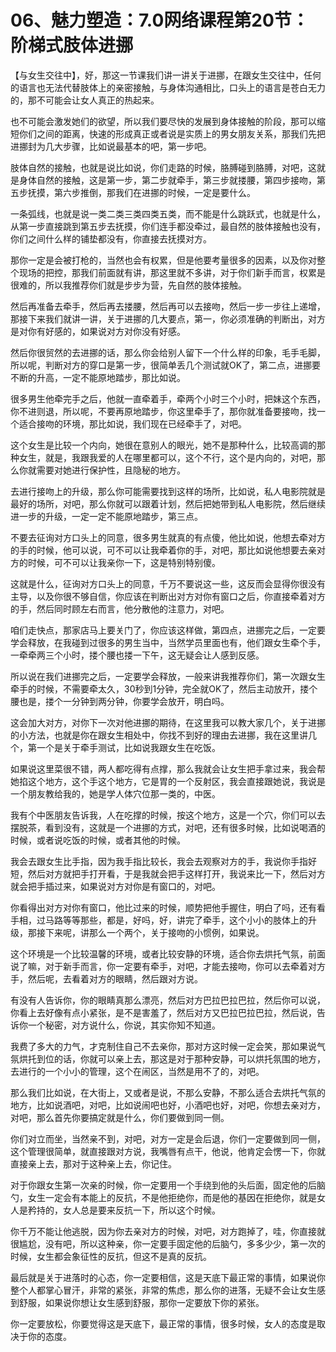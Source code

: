 # 06、魅力塑造：7.0网络课程第20节：阶梯式肢体进挪

【与女生交往中】，好，那这一节课我们讲一讲关于进挪，在跟女生交往中，任何的语言也无法代替肢体上的亲密接触，与身体沟通相比，口头上的语言是苍白无力的，那不可能会让女人真正的热起来。

也不可能会激发她们的欲望，所以我们要尽快的发展到身体接触的阶段，那可以缩短你们之间的距离，快速的形成真正或者说是实质上的男女朋友关系，那我们先把进挪封为几大步骤，比如说最基本的吧，第一步吧。

肢体自然的接触，也就是说比如说，你们走路的时候，胳膊碰到胳膊，对吧，这就是身体自然的接触，这是第一步，第二步就牵手，第三步就搂腰，第四步接吻，第五步抚摸，第六步推倒，那我们在进挪的时候，一定是要什么。

一条弧线，也就是说一类二类三类四类五类，而不能是什么跳跃式，也就是什么，从第一步直接跳到第五步去抚摸，你们连手都没牵过，最自然的肢体接触也没有，你们之间什么样的铺垫都没有，你直接去抚摸对方。

那你一定是会被打枪的，当然也会有权累，但是他要考量很多的因素，以及你对整个现场的把控，那我们前面就有讲，那这里就不多讲，对于你们新手而言，权累是很难的，所以我推荐你们就是步步为营，先自然的肢体接触。

然后再准备去牵手，然后再去搂腰，然后再可以去接吻，然后一步一步往上递增，那接下来我们就讲一讲，关于进挪的几大要点，第一，你必须准确的判断出，对方是对你有好感的，如果说对方对你没有好感。

然后你很贸然的去进挪的话，那么你会给别人留下一个什么样的印象，毛手毛脚，所以呢，判断对方的穿口是第一步，很简单丢几个测试就OK了，第二点，进挪要不断的升高，一定不能原地踏步，那比如说。

很多男生他牵完手之后，他就一直牵着手，牵两个小时三个小时，把妹这个东西，你不进则退，所以呢，不要再原地踏步，你这里牵手了，那你就准备要接吻，找一个适合接吻的环境，那比如说，我们现在已经牵手了，对吧。

这个女生是比较一个内向，她很在意别人的眼光，她不是那种什么，比较高调的那种女生，就是，我跟我爱的人在哪里都可以，这个不行，这个是内向的，对吧，那么你就需要对她进行保护性，且隐秘的地方。

去进行接吻上的升级，那么你可能需要找到这样的场所，比如说，私人电影院就是最好的场所，对吧，那么你就可以跟着计划，然后把她带到私人电影院，然后继续进一步的升级，一定一定不能原地踏步，第三点。

不要去征询对方口头上的同意，很多男生就真的有点傻，他比如说，他想去牵对方的手的时候，他可以说，可不可以让我牵着你的手，对吧，那比如说他想要去亲对方的时候，可不可以让我亲你一下，这是特别特别傻。

这就是什么，征询对方口头上的同意，千万不要说这一些，这反而会显得你很没有主导，以及你很不够自信，你应该在判断出对方对你有窗口之后，你直接牵着对方的手，然后同时顾左右而言，他分散他的注意力，对吧。

咱们走快点，那家店马上要关门了，你应该这样做，第四点，进挪完之后，一定要学会释放，在我碰到过很多的男生当中，当然学员里面也有，他们跟女生牵个手，一牵牵两三个小时，搂个腰也搂一下午，这无疑会让人感到反感。

所以说在我们进挪完之后，一定要学会释放，一般来讲我推荐你们，第一次跟女生牵手的时候，不需要牵太久，30秒到1分钟，完全就OK了，然后主动放开，搂个腰也是，搂个一分钟到两分钟，你要学会放开，明白吗。

这会加大对方，对你下一次对他进挪的期待，在这里我可以教大家几个，关于进挪的小方法，也就是你在跟女生相处中，你找不到好的理由去进挪，我在这里讲几个，第一个是关于牵手测试，比如说我跟女生在吃饭。

如果说这里菜很不错，两人都吃得有点撑，那么我就会让女生把手拿过来，我会帮她掐这个地方，这个手这个地方，它是胃的一个反射区，我会直接跟她说，我说是一个朋友教给我的，她是学人体穴位那一类的，中医。

我有个中医朋友告诉我，人在吃撑的时候，按这个地方，这是一个穴，你们可以去摆脱茶，看到没有，这就是一个进挪的方式，对吧，还有很多时候，比如说喝酒的时候，或者说吃饭的时候，或者其他的时候。

我会去跟女生比手指，因为我手指比较长，我会去观察对方的手，我说你手指好短，然后对方就把手打开看，于是我就会把手这样打开，我说来比一下，然后对方就会把手插过来，如果说对方对你是有窗口的，对吧。

你看得出对方对你有窗口，他比过来的时候，顺势把他手握住，明白了吗，还有看手相，过马路等等那些，都是，好吗，好，讲完了牵手，这个小小的肢体上的升级，那接下来呢，讲那么一个两个，关于接吻的小惯例，如果说。

这个环境是一个比较温馨的环境，或者比较安静的环境，适合你去烘托气氛，前面说了嘛，对于新手而言，你一定要有牵手，对吧，才能去接吻，你可以去牵着对方手，然后呢，去看着对方的眼睛，然后跟对方说。

有没有人告诉你，你的眼睛真那么漂亮，然后对方巴拉巴拉巴拉，然后你可以说，你看上去好像有点小紧张，是不是害羞了，然后对方又巴拉巴拉巴拉，然后说，告诉你一个秘密，对方说什么，你说，其实你知不知道。

我费了多大的力气，才克制住自己不去亲你，那对方这时候一定会笑，那如果说气氛烘托到位的话，你就可以亲上去，那这是对于那种安静，可以烘托氛围的地方，去进行的一个小小的管理，这个在闹区，当然是用不了的，对吧。

那么我们比如说，在大街上，又或者是说，不那么安静，不那么适合去烘托气氛的地方，比如说酒吧，对吧，比如说闹吧也好，小酒吧也好，对吧，你想去亲对方，对吧，那么首先你要搞定就是什么，你们要做到同一侧。

你们对立而坐，当然亲不到，对吧，对方一定是会后退，你们一定要做到同一侧，这个管理很简单，就直接跟对方说，我嘴唇有点干，他说，他肯定会愣一下，你就直接亲上去，那对于这种亲上去，你记住。

对于你跟女生第一次亲的时候，你一定要用一个手绕到他的头后面，固定他的后脑勺，女生一定会有本能上的反抗，不是他拒绝你，而是他的基因在拒绝你，就是女人是矜持的，女人总是要来反抗一下，所以这个时候。

你千万不能让他逃脱，因为你去亲对方的时候，对吧，对方跑掉了，哇，你直接就很尴尬，没有吧，所以这种亲，你一定要手固定他的后脑勺，多多少少，第一次的时候，女生都会象征性的反抗，但这不是真的反抗。

最后就是关于进落时的心态，你一定要相信，这是天底下最正常的事情，如果说你整个人都掌心冒汗，非常的紧张，非常的焦虑，那么你的进落，无疑不会让女生感到舒服，如果说你想让女生感到舒服，那你一定要放下你的紧张。

你一定要放松，你要觉得这是天底下，最正常的事情，很多时候，女人的态度是取决于你的态度。